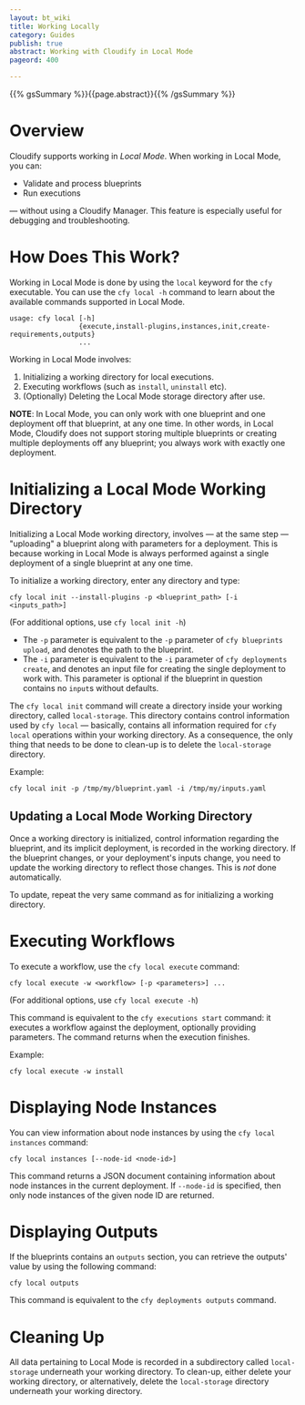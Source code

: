 ```yaml
---
layout: bt_wiki
title: Working Locally
category: Guides
publish: true
abstract: Working with Cloudify in Local Mode
pageord: 400

---
```

{{% gsSummary %}}{{page.abstract}}{{% /gsSummary %}}

# Overview

Cloudify supports working in *Local Mode*. When working in Local Mode, you can:

* Validate and process blueprints
* Run executions

— without using a Cloudify Manager. This feature is especially useful for debugging and troubleshooting.

# How Does This Work?

Working in Local Mode is done by using the `local` keyword for the `cfy` executable. You can use the `cfy local -h` command to learn about
the available commands supported in Local Mode.

```
usage: cfy local [-h]
                 {execute,install-plugins,instances,init,create-requirements,outputs}
                 ...
```

Working in Local Mode involves:

1. Initializing a working directory for local executions.
2. Executing workflows (such as `install`, `uninstall` etc).
3. (Optionally) Deleting the Local Mode storage directory after use.

**NOTE**: In Local Mode, you can only work with one blueprint and one deployment off that blueprint, at any one time. In other words,
in Local Mode, Cloudify does not support storing multiple blueprints or creating multiple deployments off any blueprint; you always
work with exactly one deployment.

# Initializing a Local Mode Working Directory

Initializing a Local Mode working directory, involves — at the same step — "uploading" a blueprint along with parameters
for a deployment. This is because working in Local Mode is always performed against a single deployment of a single blueprint at any
one time.

To initialize a working directory, enter any directory and type:

```
cfy local init --install-plugins -p <blueprint_path> [-i <inputs_path>]
```

(For additional options, use `cfy local init -h`)

* The `-p` parameter is equivalent to the `-p` parameter of `cfy blueprints upload`, and denotes the path to the blueprint.
* The `-i` parameter is equivalent to the `-i` parameter of `cfy deployments create`, and denotes an input file for creating the single
deployment to work with. This parameter is optional if the blueprint in question contains no `input`s without defaults. 

The `cfy local init` command will create a directory inside your working directory, called `local-storage`. This directory contains
control information used by `cfy local` — basically, contains all information required for `cfy local` operations within your working
directory. As a consequence, the only thing that needs to be done to clean-up is to delete the `local-storage` directory.

Example:

```
cfy local init -p /tmp/my/blueprint.yaml -i /tmp/my/inputs.yaml
```

## Updating a Local Mode Working Directory

Once a working directory is initialized, control information regarding the blueprint, and its implicit deployment, is recorded in the working
directory. If the blueprint changes, or your deployment's inputs change, you need to update the working directory to reflect those changes. This is
*not* done automatically.

To update, repeat the very same command as for initializing a working directory.

# Executing Workflows

To execute a workflow, use the `cfy local execute` command:

```
cfy local execute -w <workflow> [-p <parameters>] ...
```

(For additional options, use `cfy local execute -h`)

This command is equivalent to the `cfy executions start` command: it executes a workflow against the deployment, optionally providing
parameters. The command returns when the execution finishes.

Example:

```
cfy local execute -w install
```

# Displaying Node Instances

You can view information about node instances by using the `cfy local instances` command:

```
cfy local instances [--node-id <node-id>]
```

This command returns a JSON document containing information about node instances in the current deployment. If 
`--node-id` is specified, then only node instances of the given node ID are returned. 

# Displaying Outputs

If the blueprints contains an `outputs` section, you can retrieve the outputs' value by using the following command:

```
cfy local outputs
```

This command is equivalent to the `cfy deployments outputs` command.

# Cleaning Up

All data pertaining to Local Mode is recorded in a subdirectory called `local-storage` underneath your working directory. To clean-up,
either delete your working directory, or alternatively, delete the `local-storage` directory underneath your working directory. 